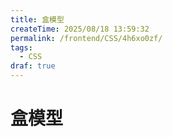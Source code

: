 ```yaml
---
title: 盒模型
createTime: 2025/08/18 13:59:32
permalink: /frontend/CSS/4h6xo0zf/
tags:
  - CSS
draf: true
---
```


# 盒模型
